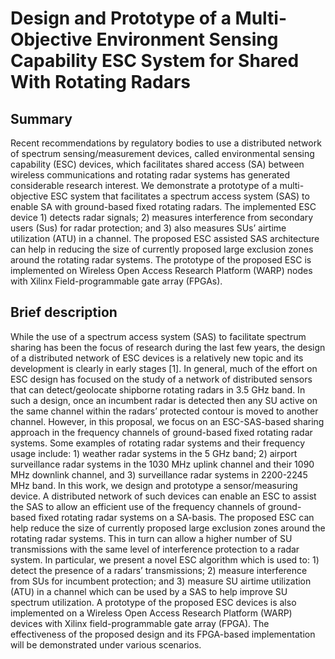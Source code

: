 # Design and Prototype of a Multi-Objective Environment Sensing Capability ESC System for Shared With Rotating Radars
## Summary 
Recent recommendations by regulatory bodies to use a distributed network of spectrum sensing/measurement devices, called environmental sensing capability (ESC) devices, which facilitates shared access (SA) between wireless communications and rotating radar systems has generated considerable research interest. We demonstrate a prototype of a multi-objective ESC system that facilitates a spectrum access system (SAS) to enable SA with ground-based fixed rotating radars. The implemented ESC device 1) detects radar signals; 2) measures interference from secondary users (Sus) for radar protection; and 3) also measures SUs’ airtime utilization (ATU) in a channel. The proposed ESC assisted SAS architecture can help in reducing the size of currently proposed large exclusion zones around the rotating radar systems. The prototype of the proposed ESC is implemented on Wireless Open Access Research Platform (WARP) nodes with Xilinx Field-programmable gate array (FPGAs).
## Brief description
While the use of a spectrum access system (SAS) to facilitate spectrum sharing has been the focus of research during the last few years, the design of a distributed network of ESC devices is a relatively new topic and its development is clearly in early stages [1]. In general, much of the effort on ESC design has focused on the study of a network of distributed sensors that can detect/geolocate shipborne rotating radars in 3.5 GHz band. In such a design, once an incumbent radar is detected then any SU active on the same channel within the radars’ protected contour is moved to another channel. However, in this proposal, we focus on an ESC-SAS-based sharing approach in the frequency channels of ground-based fixed rotating radar systems. Some examples of rotating radar systems and their frequency usage include: 1) weather radar systems in the 5 GHz band; 2) airport surveillance radar systems in the 1030 MHz uplink channel and their 1090 MHz downlink channel, and 3) surveillance radar systems in 2200-2245 MHz band. In this work, we design and prototype a sensor/measuring device. A distributed network of such devices can enable an ESC to assist the SAS to allow an efficient use of the frequency channels of ground-based fixed rotating radar systems on a SA-basis. The proposed ESC can help reduce the size of currently proposed large exclusion zones around the rotating radar systems. This in turn can allow a higher number of SU transmissions with the same level of interference protection to a radar system. In particular, we present a novel ESC algorithm which is used to: 1) detect the presence of a radars’ transmissions; 2) measure interference from SUs for incumbent protection; and 3) measure SU airtime utilization (ATU) in a channel which can be used by a SAS to help improve SU spectrum utilization. A prototype of the proposed ESC devices is also implemented on a Wireless Open Access Research Platform (WARP) devices with Xilinx field-programmable gate array (FPGA). The effectiveness of the proposed design and its FPGA-based implementation will be demonstrated under various scenarios.

